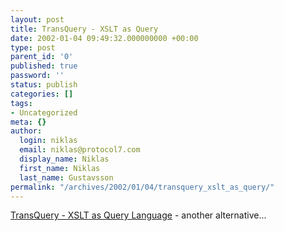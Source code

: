 ```yaml
---
layout: post
title: TransQuery - XSLT as Query
date: 2002-01-04 09:49:32.000000000 +00:00
type: post
parent_id: '0'
published: true
password: ''
status: publish
categories: []
tags:
- Uncategorized
meta: {}
author:
  login: niklas
  email: niklas@protocol7.com
  display_name: Niklas
  first_name: Niklas
  last_name: Gustavsson
permalink: "/archives/2002/01/04/transquery_xslt_as_query/"
---
```

[TransQuery - XSLT as Query Language](http://www.transquery.org/) - another alternative...

